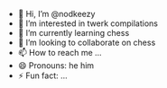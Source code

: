 - 👋 Hi, I’m @nodkeezy
- 👀 I’m interested in twerk compilations
- 🌱 I’m currently learning chess
- 💞️ I’m looking to collaborate on chess
- 📫 How to reach me ...
- 😄 Pronouns: he him
- ⚡ Fun fact: ...

<!---
nodkeezy/nodkeezy is a ✨ special ✨ repository because its `README.md` (this file) appears on your GitHub profile.
You can click the Preview link to take a look at your changes.
--->
